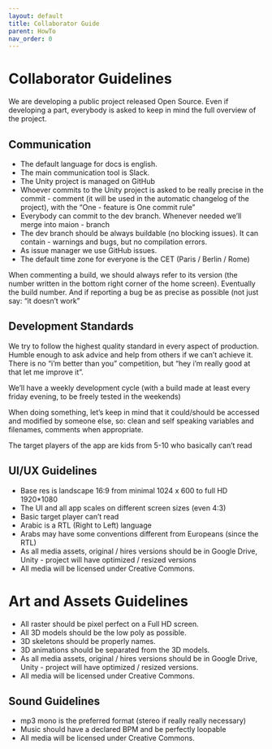 ```yaml
---
layout: default
title: Collaborator Guide
parent: HowTo
nav_order: 0
---
```

# Collaborator Guidelines

We are developing a public project released Open Source.
Even if developing a part, everybody is asked to keep in mind the full overview of the project.

## Communication

- The default language for docs is english.
- The main communication tool is Slack.
- The Unity project is managed on GitHub
- Whoever commits to the Unity project is asked to be really precise in the commit - comment (it will be used in the automatic changelog of the project), with the “One - feature is One commit rule”
- Everybody can commit to the dev branch. Whenever needed we’ll merge into maion - branch
- The dev branch should be always buildable (no blocking issues). It can contain - warnings and bugs, but no compilation errors.
- As issue manager we use GitHub issues.
- The default time zone for everyone is the CET (Paris / Berlin / Rome)

When commenting a build, we should always refer to its version (the number written in the bottom right corner of the home screen). Eventually the build number. And if reporting a bug be as precise as possible (not just say: “it doesn’t work”

## Development Standards

We try to follow the highest quality standard in every aspect of production.
Humble enough to ask advice and help from others if we can’t achieve it.
There is no “i’m better than you” competition, but “hey i’m really good at that let me improve it”.

We’ll have a weekly development cycle (with a build made at least every friday evening, to be freely tested in the weekends)

When doing something, let’s keep in mind that it could/should be accessed and modified by someone else, so: clean and self speaking variables and filenames, comments when appropriate.

The target players of the app are kids from 5-10 who basically can’t read

## UI/UX Guidelines

- Base res is landscape 16:9 from minimal 1024 x 600 to full HD 1920*1080
- The UI and all app scales on different screen sizes (even 4:3)
- Basic target player can’t read
- Arabic is a RTL (Right to Left) language
- Arabs may have some conventions different from Europeans (since the RTL)
- As all media assets, original / hires versions should be in Google Drive, Unity - project will have optimized / resized versions
- All media will be licensed under Creative Commons.

# Art and Assets Guidelines
- All raster should be pixel perfect on a Full HD screen.
- All 3D models should be the low poly as possible.
- 3D skeletons should be properly names.
- 3D animations should be separated from the 3D models.
- As all media assets, original / hires versions should be in Google Drive, Unity - project will have optimized / resized versions.
- All media will be licensed under Creative Commons.

## Sound Guidelines

- mp3 mono is the preferred format (stereo if really really necessary)
- Music should have a declared BPM and be perfectly loopable
- All media will be licensed under Creative Commons.
